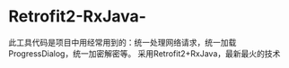 # Retrofit2-RxJava-

此工具代码是项目中用经常用到的：统一处理网络请求，统一加载ProgressDialog，统一加密解密等。
采用Retrofit2+RxJava，最新最火的技术
